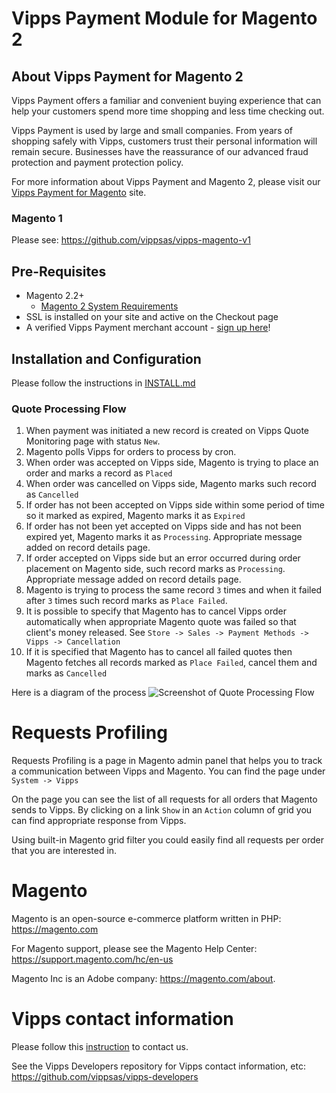 # Vipps Payment Module for Magento 2

## About Vipps Payment for Magento 2

Vipps Payment offers a familiar and convenient buying experience that can help your customers spend more time shopping and less time checking out.

Vipps Payment is used by large and small companies.  From years of shopping safely with Vipps, customers trust their personal information will remain secure.  Businesses have the reassurance of our advanced fraud protection and payment protection policy.

For more information about Vipps Payment and Magento 2, please visit our [Vipps Payment for Magento](https://www.vipps.no/bedrift/vipps-pa-nett) site.

### Magento 1

Please see: https://github.com/vippsas/vipps-magento-v1

## Pre-Requisites
* Magento 2.2+
    * [Magento 2 System Requirements](http://devdocs.magento.com/magento-system-requirements.html)
* SSL is installed on your site and active on the Checkout page
* A verified Vipps Payment merchant account - [sign up here](https://vippsbedrift.no/signup/vippspanett/)!

## Installation and Configuration

Please follow the instructions in [INSTALL.md](INSTALL.md)


### Quote Processing Flow

1. When payment was initiated a new record is created on Vipps Quote Monitoring page with status `New`.
1. Magento polls Vipps for orders to process by cron.
1. When order was accepted on Vipps side, Magento is trying to place an order and marks a record as `Placed`
1. When order was cancelled on Vipps side, Magento marks such record as `Cancelled`
1. If order has not been accepted on Vipps side within some period of time so it marked as expired, Magento marks it as `Expired`
1. If order has not been yet accepted on Vipps side and has not been expired yet, Magento marks it as `Processing`. Appropriate message added on record details page.
1. If order accepted on Vipps side but an error occurred during order placement on Magento side, such record marks as `Processing`. Appropriate message added on record details page.
1. Magento is trying to process the same record `3` times and when it failed after `3` times such record marks as `Place Failed`.
1. It is possible to specify that Magento has to cancel Vipps order automatically when appropriate Magento quote was failed so that client's money released. See `Store -> Sales -> Payment Methods -> Vipps -> Cancellation`
1. If it is specified that Magento has to cancel all failed quotes then Magento fetches all records marked as `Place Failed`, cancel them and marks as `Cancelled`

Here is a diagram of the process
![Screenshot of Quote Processing Flow](docs/images/quote-monitoring-flow.png)


# Requests Profiling

Requests Profiling is a page in Magento admin panel that helps you to track a communication between Vipps and Magento.
You can find the page under `System -> Vipps`

On the page you can see the list of all requests for all orders that Magento sends to Vipps. 
By clicking on a link `Show` in an `Action` column of grid you can find appropriate response from Vipps.

Using built-in Magento grid filter you could easily find all requests per order that you are interested in.


# Magento

Magento is an open-source e-commerce platform written in PHP: https://magento.com

For Magento support, please see the Magento Help Center: https://support.magento.com/hc/en-us

Magento Inc is an Adobe company: https://magento.com/about.

# Vipps contact information

Please follow this [instruction](https://github.com/vippsas/vipps-developers/blob/master/contact.md) to contact us.

See the Vipps Developers repository for Vipps contact information, etc: https://github.com/vippsas/vipps-developers
